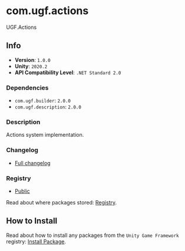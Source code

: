 # com.ugf.actions

UGF.Actions

## Info

- **Version**: `1.0.0`
- **Unity**: `2020.2`
- **API Compatibility Level**: `.NET Standard 2.0`

### Dependencies

- `com.ugf.builder`: `2.0.0`
- `com.ugf.description`: `2.0.0`


### Description

Actions system implementation.

### Changelog

- [Full changelog](changelog.md)

### Registry

- [Public](https://bintray.com/unity-game-framework/public)

Read about where packages stored: [Registry](https://github.com/unity-game-framework/organization/blob/master/docs/registry.md).

## How to Install

Read about how to install any packages from the `Unity Game Framework` registry: [Install Package](https://github.com/unity-game-framework/organization/blob/master/docs/install-packages.md).

